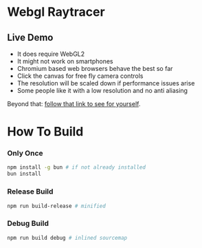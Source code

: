 # Webgl Raytracer

## Live Demo

* It does require WebGL2
* It might not work on smartphones
* Chromium based web browsers behave the best so far
* Click the canvas for free fly camera controls
* The resolution will be scaled down if performance issues arise
* Some people like it with a low resolution and no anti aliasing

Beyond that: [follow that link to see for yourself](http://guillaumebouchetepitech.github.io/webgl_raytracer/index.html).

# How To Build

### Only Once
```bash
npm install -g bun # if not already installed
bun install
```

### Release Build
```bash
npm run build-release # minified
```

### Debug Build
```bash
npm run build debug # inlined sourcemap
```
